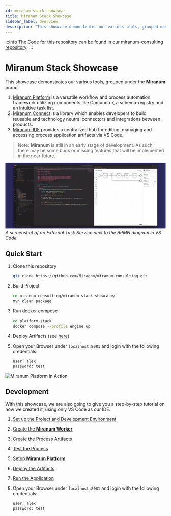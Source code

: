 ```yaml
---
id: miranum-stack-showcase
title: Miranum Stack Showcase
sidebar_label: Overview
description: "This showcase demonstrates our various tools, grouped under the Miranum brand."
---
```


:::info
The Code for this repository can be found in our [miranum-consulting repository](https://github.com/Miragon/miranum-consulting/tree/f64927d6a36e89869d6e9547987d6c11c063a703/miranum-stack-showcase).
:::

# Miranum Stack Showcase

This showcase demonstrates our various tools, grouped under the **Miranum** brand.

1. [Miranum Platform](https://github.com/Miragon/miranum-platform)
   is a versatile workflow and process automation framework utilizing components like Camunda 7, a schema-registry and an intuitive task list.
2. [Miranum Connect](https://github.com/Miragon/miranum-connect)
   is a library which enables developers to build reusable and technology neutral connectors and integrations between products.
3. [Miranum IDE](https://github.com/Miragon/miranum-ide)
   provides a centralized hub for editing, managing and accessing process application artifacts via VS Code.

> Note: **Miranum** is still in an early stage of development. As such, there may be some bugs or missing features that will be implemented in the near future.

<p>
   <img src="../static/img/miranumStack_vscode.png" alt="VS Code" width="1000"><br>
   <em>A screenshot of an External Task Service next to the BPMN diagram in VS Code.</em>
</p>

## Quick Start

1. Clone this repository
 
   ```bash
   git clone https://github.com/Miragon/miranum-consulting.git
   ```

2. Build Project

   ```bash
   cd miranum-consulting/miranum-stack-showcase/
   mvn clean package
   ```
   
3. Run docker compose

   ```bash
   cd platform-stack
   docker compose --profile engine up
   ```
   
4. Deploy Artifacts (see [here](./docs/deploy-artifacts.md))

5. Open your Browser under `localhost:8081` and login with the following credentials:

   ```text
   user: alex
   password: test
   ```

<img src="../static/img/miranumStack_miranum-platform.gif" alt="Miranum Platform in Action" width="1000">

## Development

With this showcase, we are also going to give you a step-by-step tutorial on how we created it, using only VS Code 
as our IDE.

1. [Set up the Project and Development Environment](./setup-project.md)
2. [Create the **Miranum Worker**](./create-worker.md)
3. [Create the Process Artifacts](./create-process.md)
4. [Test the Process](./test-process.md)
5. [Setup **Miranum Platform**](./setup-miranum-platform.md)
6. [Deploy the Artifacts](./deploy-artifacts.md)
7. [Run the Application](./run-application.md)
8. Open your Browser under `localhost:8081` and login with the following credentials:

   ```text
   user: alex
   password: test
   ```
